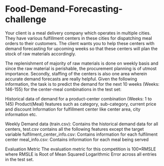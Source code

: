 # Food-Demand-Forecasting-challenge
Your client is a meal delivery company which operates in multiple cities. They have various fulfillment centers in these cities for dispatching meal orders to their customers. The client wants you to help these centers with demand forecasting for upcoming weeks so that these centers will plan the stock of raw materials accordingly.

The replenishment of majority of raw materials is done on weekly basis and since the raw material is perishable, the procurement planning is of utmost importance. Secondly, staffing of the centers is also one area wherein accurate demand forecasts are really helpful. Given the following information, the task is to predict the demand for the next 10 weeks (Weeks: 146-155) for the center-meal combinations in the test set:  

Historical data of demand for a product-center combination (Weeks: 1 to 145)
Product(Meal) features such as category, sub-category, current price and discount
Information for fulfillment center like center area, city information etc.
 

Weekly Demand data (train.csv): Contains the historical demand data for all centers, test.csv contains all the following features except the target variable
fulfilment_center_info.csv: Contains information for each fulfilment center
meal_info.csv: Contains information for each meal being served
 

Evaluation Metric
The evaluation metric for this competition is 100*RMSLE where RMSLE is Root of Mean Squared Logarithmic Error across all entries in the test set.
